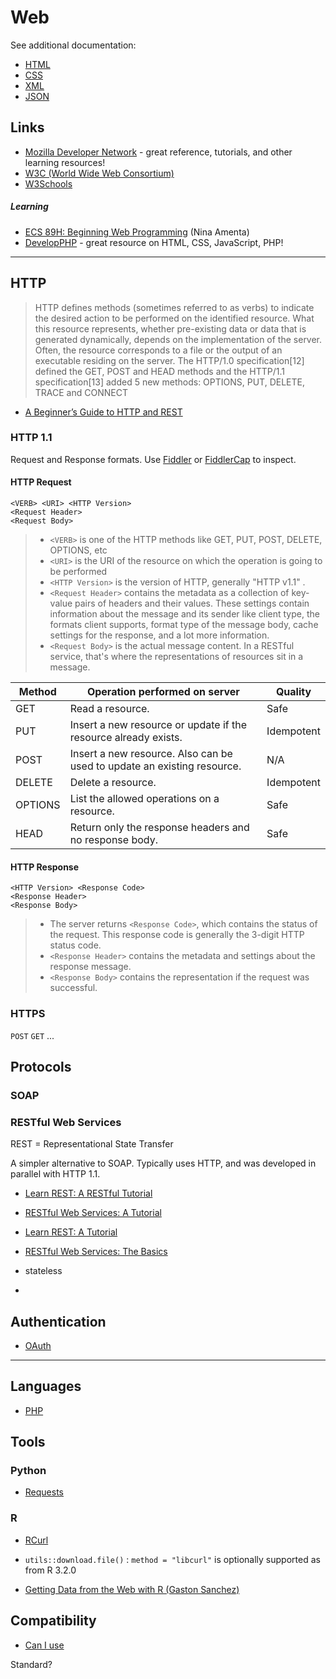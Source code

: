 # Web


See additional documentation:

* [HTML](html)
* [CSS](css)
* [XML](etc/xml.md)
* [JSON](javascript/json.md)


## Links

* [Mozilla Developer Network](https://developer.mozilla.org/en-US/) - great reference, tutorials, and other learning resources!
* [W3C (World Wide Web Consortium)](http://www.w3.org/)
* [W3Schools](http://www.w3schools.com/)

##### Learning

* [ECS 89H: Beginning Web Programming](http://web.cs.ucdavis.edu/~amenta/s15/ecs89h) (Nina Amenta)
* [DevelopPHP](https://www.developphp.com/) - great resource on HTML, CSS, JavaScript, PHP!


---

## HTTP

> HTTP defines methods (sometimes referred to as verbs) to indicate the desired action to be performed on the identified resource. What this resource represents, whether pre-existing data or data that is generated dynamically, depends on the implementation of the server. Often, the resource corresponds to a file or the output of an executable residing on the server. The HTTP/1.0 specification[12] defined the GET, POST and HEAD methods and the HTTP/1.1 specification[13] added 5 new methods: OPTIONS, PUT, DELETE, TRACE and CONNECT

* [A Beginner’s Guide to HTTP and REST](https://code.tutsplus.com/tutorials/a-beginners-guide-to-http-and-rest--net-16340)


### HTTP 1.1

Request and Response formats. Use [Fiddler](http://www.telerik.com/download/fiddler) or [FiddlerCap](http://www.telerik.com/fiddler/fiddlercap) to inspect.


#### HTTP Request

```
<VERB> <URI> <HTTP Version>
<Request Header>
<Request Body>
```

> - `<VERB>` is one of the HTTP methods like GET, PUT, POST, DELETE, OPTIONS, etc
> - `<URI>` is the URI of the resource on which the operation is going to be performed
> - `<HTTP Version>` is the version of HTTP, generally "HTTP v1.1" .
> - `<Request Header>` contains the metadata as a collection of key-value pairs of headers and their values. These settings contain information about the message and its sender like client type, the formats client supports, format type of the message body, cache settings for the response, and a lot more information.
> - `<Request Body>` is the actual message content. In a RESTful service, that's where the representations of resources sit in a message.



Method | Operation performed on server | Quality
-------|-------------------------------|--------
GET | Read a resource. | Safe
PUT | Insert a new resource or update if the resource already exists. | Idempotent
POST | Insert a new resource. Also can be used to update an existing resource. | N/A
DELETE | Delete a resource. | Idempotent
OPTIONS | List the allowed operations on a resource. | Safe
HEAD | Return only the response headers and no response body. | Safe

#### HTTP Response

```
<HTTP Version> <Response Code>
<Response Header>
<Response Body>
```

> - The server returns `<Response Code>`, which contains the status of the request. This response code is generally the 3-digit HTTP status code.
> - `<Response Header>` contains the metadata and settings about the response message.
> - `<Response Body>` contains the representation if the request was successful.

### HTTPS


`POST` `GET` ...

## Protocols

### SOAP

### RESTful Web Services

REST = Representational State Transfer

A simpler alternative to SOAP. Typically uses HTTP, and was developed in parallel with HTTP 1.1.

* [Learn REST: A RESTful Tutorial](http://www.restapitutorial.com/)
* [RESTful Web Services: A Tutorial](http://www.drdobbs.com/web-development/restful-web-services-a-tutorial/240169069)
* [Learn REST: A Tutorial](http://rest.elkstein.org/)
* [RESTful Web Services: The Basics](http://www.ibm.com/developerworks/library/ws-restful/)



* stateless
* 

## Authentication

* [OAuth](http://oauth.net)





***

## Languages

* [PHP](https://php.net)


## Tools

### Python

* [Requests](http://python-requests.org)

### R

* [RCurl](http://www.omegahat.org/RCurl)
* `utils::download.file()` : `method = "libcurl"` is optionally supported as from R 3.2.0

* [Getting Data from the Web with R (Gaston Sanchez)](http://gastonsanchez.com/work/webdata)

## Compatibility

* [Can I use](http://caniuse.com/#home)

Standard?
